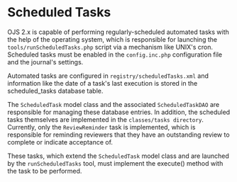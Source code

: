 # Scheduled Tasks

OJS 2.x is capable of performing regularly-scheduled automated tasks with the help of the operating system, which is responsible for launching the `tools/runScheduledTasks.php` script via a mechanism like UNIX's cron. Scheduled tasks must be enabled in the `config.inc.php` configuration file and the journal's settings.

Automated tasks are configured in `registry/scheduledTasks.xml` and information like the date of a task's last execution is stored in the scheduled_tasks database table.

The `ScheduledTask` model class and the associated `ScheduledTaskDAO` are responsible for managing these database entries. In addition, the scheduled tasks themselves are implemented in the `classes/tasks directory`. Currently, only the `ReviewReminder` task is implemented, which is responsible for reminding reviewers that they have an outstanding review to complete or indicate acceptance of.

These tasks, which extend the `ScheduledTask` model class and are launched by the `runScheduledTasks` tool, must implement the execute() method with the task to be performed.

